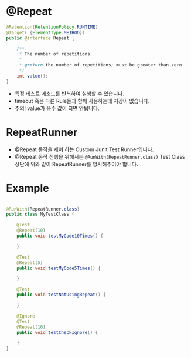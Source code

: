# @Repeat

```java
@Retention(RetentionPolicy.RUNTIME)
@Target( {ElementType.METHOD})
public @interface Repeat {

	/**
	 * The number of repetitions.
	 *
	 * @return the number of repetitions; must be greater than zero
	 */
	int value();
}
```

- 특정 테스트 메소드를 반복하여 실행할 수 있습니다.
- timeout 혹은 다른 Rule들과 함께 사용하는데 지장이 없습니다.
- 주의! value가 음수 값이 되면 안됩니다.

# RepeatRunner

- @Repeat 동작을 제어 하는 Custom Junit Test Runner입니다.
- @Repeat 동작 진행을 위해서는 `@RunWith(RepeatRunner.class)` Test Class 상단에 위와 같이 RepeatRunner를 명시해주어야 합니다.

# Example

```java

@RunWith(RepeatRunner.class)
public class MyTestClass {

	@Test
	@Repeat(10)
	public void testMyCode10Times() {

	}

	@Test
	@Repeat(5)
	public void testMyCode5Times() {

	}

	@Test
	public void testNotUsingRepeat() {

	}

	@Ignore
	@Test
	@Repeat(10)
	public void testCheckIgnore() {

	}
}

```